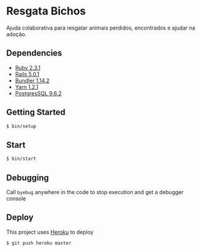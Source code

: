 # Resgata Bichos

Ajuda colaborativa para resgatar animais perdidos, encontrados e ajudar na adoção.

## Dependencies

 * [Ruby 2.3.1]
 * [Rails 5.0.1]
 * [Bundler 1.14.2]
 * [Yarn 1.2.1]
 * [PostgresSQL 9.6.2] 

## Getting Started

```sh
$ bin/setup
```

## Start

```sh
$ bin/start
```

## Debugging

Call `byebug` anywhere in the code to stop execution and get a debugger console


## Deploy

This project uses [Heroku] to deploy

```sh
$ git push heroku master
```

[Ruby 2.3.1]: http://www.ruby-lang.org/en
[Rails 5.0.1]: http://rubyonrails.org/
[Bundler 1.14.2]: http://bundler.io
[Yarn 1.2.1]: https://yarnpkg.com/pt-BR
[Heroku]: https://devcenter.heroku.com/articles/git
[PostgresSQL 9.6.2]: https://www.postgresql.org/
